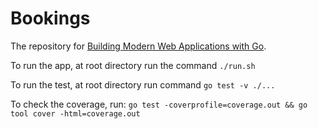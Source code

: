 # Bookings

The repository for [Building Modern Web Applications with Go](https://www.udemy.com/course/building-modern-web-applications-with-go/?referralCode=0415FB906223F10C6800).


To run the app, at root directory run the command
```./run.sh```

To run the test, at root directory run command
```go test -v ./...```

To check the coverage, run:
```go test -coverprofile=coverage.out && go tool cover -html=coverage.out```